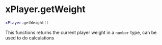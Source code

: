 # xPlayer.getWeight

```lua
xPlayer.getWeight()
```

This functions returns the current player weight in a `number` type, can be used to do calculations